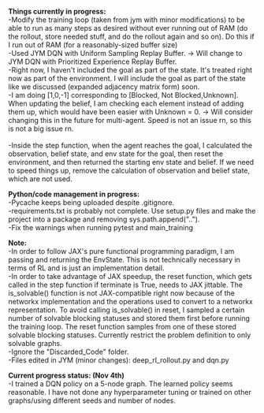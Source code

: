 **Things currently in progress:**
<br>-Modify the training loop (taken from jym with minor modifications) to be able to run as many steps as desired without ever running out of RAM (do the rollout, store needed stuff, and do the rollout again and so on). Do this if I run out of RAM (for a reasonably-sized buffer size)
<br>-Used JYM DQN with Uniform Sampling Replay Buffer. -> Will change to JYM DQN with Prioritized Experience Replay Buffer.
<br>-Right now, I haven't included the goal as part of the state. It's treated right now as part of the environment. I will include the goal as part of the state like we discussed (expanded adjacency matrix form) soon.
<br>-I am doing [1,0,-1] corresponding to [Blocked, Not Blocked,Unknown]. When updating the belief, I am checking each element instead of adding them up, which would have been easier with Unknown = 0. -> Will consider changing this in the future for multi-agent. Speed is not an issue rn, so this is not a big issue rn.  
<br>-Inside the step function, when the agent reaches the goal, I calculated the observation, belief state, and env state for the goal, then reset the environment, and then returned the starting env state and belief. If we need to speed things up, remove the calculation of observation and belief state, which are not used. 

**Python/code management in progress:**
<br>-Pycache keeps being uploaded despite .gitignore. 
<br>-requirements.txt is probably not complete. Use setup.py files and make the project into a package and removing sys.path.append(".."). 
<br>-Fix the warnings when running pytest and main_training

**Note:**
<br>-In order to follow JAX's pure functional programming paradigm, I am passing and returning the EnvState. This is not technically necessary in terms of RL and is just an implementation detail. 
<br>-In order to take advantage of JAX speedup, the reset function, which gets called in the step function if terminate is True, needs to JAX jittable. The is_solvable() function is not JAX-compatible right now because of the networkx implementation and the operations used to convert to a networkx representation. To avoid calling is_solvable() in reset, I sampled a certain number of solvable blocking statuses and stored them first before running the training loop. The reset function samples from one of these stored solvable blocking statuses. Currently restrict the problem definition to only solvable graphs. 
<br>-Ignore the "Discarded_Code" folder. 
<br>-Files edited in JYM (minor changes): deep_rl_rollout.py and dqn.py 

**Current progress status: (Nov 4th)**
<br>-I trained a DQN policy on a 5-node graph. The learned policy seems reasonable. I have not done any hyperparameter tuning or trained on other graphs/using different seeds and number of nodes.





